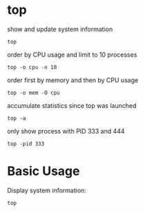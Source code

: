 # top

show and update system information

    top

order by CPU usage and limit to 10 processes

    top -o cpu -n 10

order first by memory and then by CPU usage

    top -o mem -O cpu

accumulate statistics since top was launched

    top -a

only show process with PID 333 and 444

    top -pid 333

# Basic Usage

Display system information:

    top

